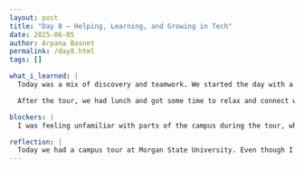 ```yaml
---
layout: post
title: "Day 8 – Helping, Learning, and Growing in Tech"
date: 2025-06-05
author: Arpana Basnet
permalink: /day8.html
tags: []

what_i_learned: |
  Today was a mix of discovery and teamwork. We started the day with a campus tour at Morgan State University. Everyone met at the business building, and from there, we began exploring the campus. Even though I’m a student here, I realized I haven’t seen a lot of the university. For example, I got to visit the engineering building for the first time today, which was exciting. It made me realize how big and full of opportunities the campus really is. Seeing new places on my own campus felt like exploring something familiar in a completely new way.

  After the tour, we had lunch and got some time to relax and connect with others. Then we jumped back into our work with our teams. We spent the rest of the afternoon working on our Python coding project. It was a good mix of focused work and helping each other. We shared ideas, fixed bugs, and supported each other as we made progress on the tasks. I really enjoyed working with my teammates today—it felt like we were learning and growing together.

blockers: |
  I was feeling unfamiliar with parts of the campus during the tour, which made it a bit confusing to follow along. Later, during our coding session, we ran into some issues with debugging in Python that took extra time to figure out. One blocker I faced today was handling the logic with True and False values in my if-else statements. I was trying to write a car control program, and I didn’t want the user to be able to enter the same command repeatedly, like starting the car when it’s already started. It was confusing to keep track of whether the car was already started or stopped using a True or False flag. I struggled with placing the conditions correctly and making sure the program responded properly based on the current state. It took a lot of trial and error to finally get it to work the way I wanted.

reflection: |
  Today we had a campus tour at Morgan State University. Even though I study here, I got to explore new places like the engineering building for the first time. After the tour, we had lunch and worked with our teammates on Python coding. It felt good to collaborate and help each other out. Overall, it was a day of learning, exploring, and working together.
---
```

